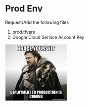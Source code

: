 # Prod Env


Request/Add the following files

1. prod.tfvars
2. Google Cloud Service Account Key


<img src="./brace-yourself-deployment.jpg" alt="drawing" width="200"/>

